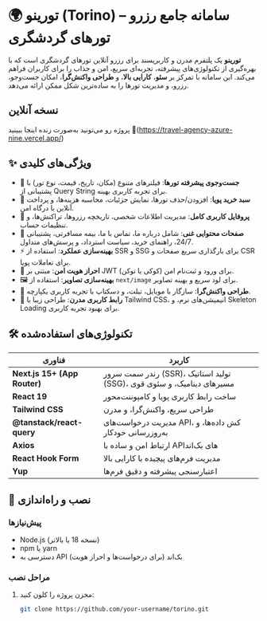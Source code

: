 # 🌍 تورینو (Torino) – سامانه جامع رزرو تورهای گردشگری

**تورینو** یک پلتفرم مدرن و کاربرپسند برای رزرو آنلاین تورهای گردشگری است که با بهره‌گیری از تکنولوژی‌های پیشرفته، تجربه‌ای سریع، امن و جذاب را برای کاربران فراهم می‌کند. این سامانه با تمرکز بر **سئو**، **کارایی بالا**، و **طراحی واکنش‌گرا**، امکان جست‌وجو، رزرو، و مدیریت تورها را به ساده‌ترین شکل ممکن ارائه می‌دهد.


## نسخه آنلاین
پروژه رو می‌تونید به‌صورت زنده اینجا ببینید
🔗(https://travel-agency-azure-nine.vercel.app/)


## ✨ ویژگی‌های کلیدی
- 🔎 **جست‌وجوی پیشرفته تورها**: فیلترهای متنوع (مکان، تاریخ، قیمت، نوع تور) با پشتیبانی از Query String برای تجربه کاربری بهینه.
- 🛒 **سبد خرید پویا**: افزودن/حذف تورها، نمایش جزئیات، محاسبه هزینه‌ها، و پرداخت آنلاین با درگاه امن.
- 👤 **پروفایل کاربری کامل**: مدیریت اطلاعات شخصی، تاریخچه رزروها، تراکنش‌ها، و تنظیمات حساب.
- 📄 **صفحات محتوایی غنی**: شامل درباره ما، تماس با ما، بیمه مسافرتی، پشتیبانی 24/7، راهنمای خرید، سیاست استرداد، و پرسش‌های متداول.
- ⚡️ **بهینه‌سازی عملکرد**: استفاده از SSR و SSG برای بارگذاری سریع صفحات و CSR برای تعاملات پویا.
- 🔐 **احراز هویت امن**: مبتنی بر JWT (کوکی یا توکن) برای ورود و ثبت‌نام امن.
- 🖼️ **بهینه‌سازی تصاویر**: استفاده از `next/image` برای لود سریع و بهینه تصاویر.
- 🧩 **طراحی واکنش‌گرا**: سازگار با موبایل، تبلت، و دسکتاپ با تجربه کاربری یکپارچه.
- 🎨 **رابط کاربری مدرن**: طراحی زیبا با Tailwind CSS، انیمیشن‌های نرم، و Skeleton Loading برای بهبود تجربه کاربری.

## 🛠️ تکنولوژی‌های استفاده‌شده
| فناوری                   | کاربرد                                              |
|-------------------------|----------------------------------------------------|
| **Next.js 15+ (App Router)** | رندر سمت سرور (SSR)، تولید استاتیک (SSG)، مسیرهای دینامیک، و سئوی قوی |
| **React 19**            | ساخت رابط کاربری پویا و کامپوننت‌محور             |
| **Tailwind CSS**        | طراحی سریع، واکنش‌گرا، و مدرن                      |
| **@tanstack/react-query** | مدیریت درخواست‌های API، کش داده‌ها، و به‌روزرسانی خودکار |
| **Axios**               | ارتباط امن و ساده با APIهای بک‌اند                |
| **React Hook Form**     | مدیریت فرم‌های پیچیده با کارایی بالا              |
| **Yup**                 | اعتبارسنجی پیشرفته و دقیق فرم‌ها                  |

## 🚀 نصب و راه‌اندازی
### پیش‌نیازها
- Node.js (نسخه 18 یا بالاتر)
- npm یا yarn
- دسترسی به API بک‌اند (برای درخواست‌ها و احراز هویت)

### مراحل نصب
1. مخزن پروژه را کلون کنید:
   ```bash
   git clone https://github.com/your-username/torino.git